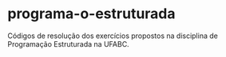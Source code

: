 # programa-o-estruturada
Códigos de resolução dos exercícios propostos na disciplina de Programação Estruturada na UFABC.
